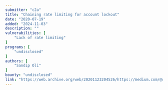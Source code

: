 ```yaml
---
submitter: "c2a"
title: "Chaining rate limiting for account lockout"
date: "2020-07-19"
added: "2024-11-03"
description: ""
vulnerabilities: [
    "Lack of rate limiting"
]
programs: [
    "undisclosed"
]
authors: [
    "Sandip Oli"
]
bounty: "undisclosed"
link: "https://web.archive.org/web/20201123204526/https://medium.com/@olisandip99/chaining-rate-limiting-for-account-lockout-6a2a7828dd24"
---
```




